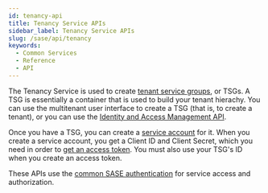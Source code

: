```yaml
---
id: tenancy-api
title: Tenancy Service APIs
sidebar_label: Tenancy Service APIs
slug: /sase/api/tenancy
keywords:
  - Common Services
  - Reference
  - API
---
```


The Tenancy Service is used to create [tenant service groups](/sase/docs/tenant-service-groups),
or TSGs. A TSG is essentially a container that is used to build your tenant hierachy. You can use
the multitenant user interface to create a TSG (that is, to create a tenant), or you can use the
[Identity and Access Management API](/sase/api/iam/post-iam-v-1-service-accounts).

Once you have a TSG, you can create a [service account](/sase/docs/service-accounts) for it.
When you create a service account, you get a Client ID and Client Secret, which you need in order to
[get an access token](/sase/api/auth/post-auth-v-1-oauth-2-access-token).
You must also use your TSG's ID when you create an access token.

These APIs use the [common SASE authentication](/sase/docs/getstarted) for service access and authorization.
